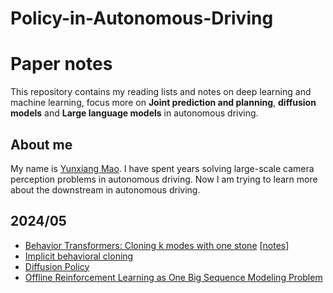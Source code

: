 # Policy-in-Autonomous-Driving

# Paper notes
This repository contains my reading lists and notes on deep learning and machine learning, focus more on **Joint prediction and planning**, **diffusion models** and **Large language models** in autonomous driving.

## About me
My name is [Yunxiang Mao](https://www.linkedin.com/in/yunxiang-mao-217b35a7/). I have spent years solving large-scale camera perception problems in autonomous driving. Now I am trying to learn more about the downstream in autonomous driving.

## 2024/05
- [Behavior Transformers: Cloning k modes with one stone](https://github.com/notmahi/bet) [[notes](notes/behaviortransformer.md)]
- [Implicit behavioral cloning](https://implicitbc.github.io/) 
- [Diffusion Policy](https://diffusion-policy.cs.columbia.edu/)
- [Offline Reinforcement Learning as One Big Sequence Modeling Problem](https://arxiv.org/pdf/2106.02039)
